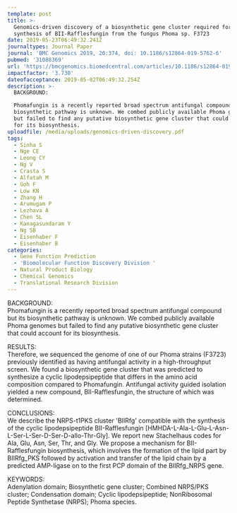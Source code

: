 ```yaml
---
template: post
title: >-
  Genomics-driven discovery of a biosynthetic gene cluster required for the
  synthesis of BII-Rafflesfungin from the fungus Phoma sp. F3723
date: 2019-05-23T06:49:32.241Z
journaltypes: Journal Paper
journal: 'BMC Genomics 2019, 20:374, doi: 10.1186/s12864-019-5762-6'
pubmed: '31088369'
url: 'https://bmcgenomics.biomedcentral.com/articles/10.1186/s12864-019-5762-6'
impactfactor: '3.730'
dateofacceptance: 2019-05-02T06:49:32.254Z
description: >-
  BACKGROUND:

  Phomafungin is a recently reported broad spectrum antifungal compound but its
  biosynthetic pathway is unknown. We combed publicly available Phoma genomes
  but failed to find any putative biosynthetic gene cluster that could account
  for its biosynthesis.
uploadfile: /media/uploads/genomics-driven-discovery.pdf
tags:
  - Sinha S
  - Nge CE
  - Leong CY
  - Ng V
  - Crasta S
  - Alfatah M
  - Goh F
  - Low KN
  - Zhang H
  - Arumugam P
  - Lezhava A
  - Chen SL
  - Kanagasundaram Y
  - Ng SB
  - Eisenhaber F
  - Eisenhaber B
categories:
  - Gene Function Prediction
  - 'Biomolecular Function Discovery Division '
  - Natural Product Biology
  - Chemical Genomics
  - Translational Research Division
---
```

<!--StartFragment-->

BACKGROUND:\
Phomafungin is a recently reported broad spectrum antifungal compound but its biosynthetic pathway is unknown. We combed publicly available Phoma genomes but failed to find any putative biosynthetic gene cluster that could account for its biosynthesis.

RESULTS:\
Therefore, we sequenced the genome of one of our Phoma strains (F3723) previously identified as having antifungal activity in a high-throughput screen. We found a biosynthetic gene cluster that was predicted to synthesize a cyclic lipodepsipeptide that differs in the amino acid composition compared to Phomafungin. Antifungal activity guided isolation yielded a new compound, BII-Rafflesfungin, the structure of which was determined.

CONCLUSIONS:\
We describe the NRPS-t1PKS cluster 'BIIRfg' compatible with the synthesis of the cyclic lipodepsipeptide BII-Rafflesfungin \[HMHDA-L-Ala-L-Glu-L-Asn-L-Ser-L-Ser-D-Ser-D-allo-Thr-Gly]. We report new Stachelhaus codes for Ala, Glu, Asn, Ser, Thr, and Gly. We propose a mechanism for BII-Rafflesfungin biosynthesis, which involves the formation of the lipid part by BIIRfg_PKS followed by activation and transfer of the lipid chain by a predicted AMP-ligase on to the first PCP domain of the BIIRfg_NRPS gene.

KEYWORDS:\
Adenylation domain; Biosynthetic gene cluster; Combined NRPS/PKS cluster; Condensation domain; Cyclic lipodepsipeptide; NonRibosomal Peptide Synthetase (NRPS); Phoma species.

<!--EndFragment-->
